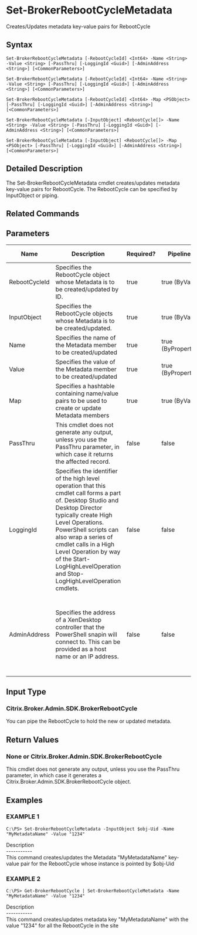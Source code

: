 ﻿# Set-BrokerRebootCycleMetadata

   Creates/Updates metadata key-value pairs for RebootCycle

## Syntax
```
Set-BrokerRebootCycleMetadata [-RebootCycleId] <Int64> -Name <String> -Value <String> [-PassThru] [-LoggingId <Guid>] [-AdminAddress <String>] [<CommonParameters>]

Set-BrokerRebootCycleMetadata [-RebootCycleId] <Int64> -Name <String> -Value <String> [-PassThru] [-LoggingId <Guid>] [-AdminAddress <String>] [<CommonParameters>]

Set-BrokerRebootCycleMetadata [-RebootCycleId] <Int64> -Map <PSObject> [-PassThru] [-LoggingId <Guid>] [-AdminAddress <String>] [<CommonParameters>]

Set-BrokerRebootCycleMetadata [-InputObject] <RebootCycle[]> -Name <String> -Value <String> [-PassThru] [-LoggingId <Guid>] [-AdminAddress <String>] [<CommonParameters>]

Set-BrokerRebootCycleMetadata [-InputObject] <RebootCycle[]> -Map <PSObject> [-PassThru] [-LoggingId <Guid>] [-AdminAddress <String>] [<CommonParameters>]
```

## Detailed Description
   The Set-BrokerRebootCycleMetadata cmdlet creates/updates metadata key-value pairs for RebootCycle. The RebootCycle can be specified by InputObject or piping.

## Related Commands
## Parameters

| Name   | Description | Required? | Pipeline Input | Default Value |
| --- | --- | --- | --- | --- |
| RebootCycleId | Specifies the RebootCycle object whose Metadata is to be created/updated by ID. | true | true (ByValue) |  |
| InputObject | Specifies the RebootCycle objects whose Metadata is to be created/updated. | true | true (ByValue) |  |
| Name | Specifies the name of the Metadata member to be created/updated | true | true (ByPropertyName) |  |
| Value | Specifies the value of the Metadata member to be created/updated | true | true (ByPropertyName) |  |
| Map | Specifies a hashtable containing name/value pairs to be used to create or update Metadata members | true | true (ByValue) |  |
| PassThru | This cmdlet does not generate any output, unless you use the PassThru parameter, in which case it returns the affected record. | false | false | False |
| LoggingId | Specifies the identifier of the high level operation that this cmdlet call forms a part of. Desktop Studio and Desktop Director typically create High Level Operations. PowerShell scripts can also wrap a series of cmdlet calls in a High Level Operation by way of the Start-LogHighLevelOperation and Stop-LogHighLevelOperation cmdlets. | false | false |  |
| AdminAddress | Specifies the address of a XenDesktop controller that the PowerShell snapin will connect to. This can be provided as a host name or an IP address. | false | false | Localhost. Once a value is provided by any cmdlet, this value will become the default. |

## Input Type
### Citrix.Broker.Admin.SDK.BrokerRebootCycle
   You can pipe the RebootCycle to hold the new or updated metadata.
## Return Values
### None or Citrix.Broker.Admin.SDK.BrokerRebootCycle
   This cmdlet does not generate any output, unless you use the PassThru parameter, in which case it generates a Citrix.Broker.Admin.SDK.BrokerRebootCycle object.
## Examples

### EXAMPLE 1
```
C:\PS> Set-BrokerRebootCycleMetadata -InputObject $obj-Uid -Name "MyMetadataName" -Value "1234"
```
   Description<br>-----------<br>This command creates/updates the Metadata "MyMetadataName" key-value pair for the RebootCycle whose instance is pointed by $obj-Uid
### EXAMPLE 2
```
C:\PS> Get-BrokerRebootCycle | Set-BrokerRebootCycleMetadata -Name "MyMetadataName" -Value "1234"
```
   Description<br>-----------<br>This command creates/updates metadata key "MyMetadataName" with the value "1234" for all the RebootCycle in the site
